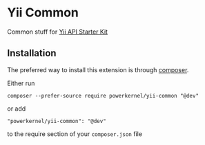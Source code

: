 Yii Common
==========
Common stuff for [Yii API Starter Kit](https://github.com/powerkernel/yii-api-starter-kit)

Installation
------------

The preferred way to install this extension is through [composer](http://getcomposer.org/download/).

Either run

```
composer --prefer-source require powerkernel/yii-common "@dev"
```

or add

```
"powerkernel/yii-common": "@dev"
```

to the require section of your `composer.json` file
